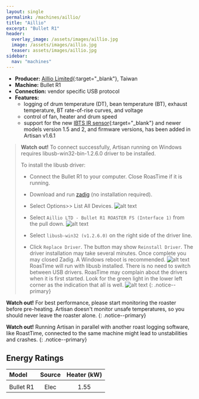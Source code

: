 ```yaml
---
layout: single
permalink: /machines/aillio/
title: "Aillio"
excerpt: "Bullet R1"
header:
  overlay_image: /assets/images/aillio.jpg
  image: /assets/images/aillio.jpg
  teaser: assets/images/aillio.jpg
sidebar:
  nav: "machines"
---
```


* __Producer:__ [Aillio Limited](https://aillio.com){:target="_blank"}, Taiwan
* __Machine:__ Bullet R1
* __Connection:__ vendor specific USB protocol
* __Features:__ 
  - logging of drum temperature (DT), bean temperature (BT), exhaust temperature, BT rate-of-rise curves, and voltage
  - control of fan, heater and drum speed
  - support for the new [IBTS IR sensor](https://medium.com/@aillio/the-start-of-something-39aa01d08fa9){:target="_blank"} and newer models version 1.5 and 2, and firmware versions, has been added in Artisan v1.6.1

> **Watch out!** 
> To connect successfully, Artisan running on Windows
> requires libusb-win32-bin-1.2.6.0 driver to be installed. 
>  
> To install the libusb driver:
> * Connect the Bullet R1 to your computer.  Close RoasTime if it is running.
> 
> * Download and run [zadig](https://zadig.akeo.ie/) (no installation required).
> * Select Options>> List All Devices.
![alt text](../../assets/images/zadig_options_list_all.png)
> * Select `Aillio LTD - Bullet R1 ROASTER FS (Interface 1)` from the pull down.
![alt text](../../assets/images/zadig_pulldown.png)
> * Select `libusb-win32 (v1.2.6.0)` on the right side of the driver line.
> * Click `Replace Driver`.  The button may show `Reinstall Driver`.  The driver installation may take several minutes.  Once complete you may closed Zadig.  A Windows reboot is recommended.
![alt text](../../assets/images/zadig_replace_driver.png)
RoasTime will run with libusb installed.  There is no need to switch between USB drivers.  RoasTime may complain about the drivers when it is first started.  Look for the green light in the lower left corner as the indication that all is well.
![alt text](../../assets/images/rt_startup_with_libusb.png)
{: .notice--primary}

**Watch out!** For best performance, please start monitoring the
roaster before pre-heating.  Artisan doesn't monitor unsafe
temperatures, so you should never leave the roaster alone.
{: .notice--primary}

**Watch out!** Running Artisan in parallel with another roast logging software, like RoastTime, connected to the same machine might lead to unstabilities and crashes.
{: .notice--primary}

<a name="EnergyRatings"></a>
## Energy Ratings

|Model|Source|Heater (kW)|
|:-----|:-----:|:-----:|
|||
| Bullet R1 | Elec | 1.55 |